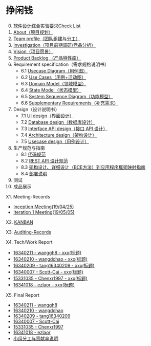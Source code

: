 # 挣闲钱


0. [软件设计综合实验要求Check List](project/check_list.md)
1. [About（项目规划）](project/about.md)
2. [Team profile（团队组建与分工）](project/team_profile.md)
3. [Investigation（项目前期调研/竞品分析）](project/investigation.md)
4. [Vision（项目愿景）](project/vision.md)
5. [Product Backlog （产品特性库）](project/product_baccklog.md)
6. Requirement specification（需求规格说明书）
    - 6.1 [Usecase Diagram（用例图）](Requirement/Usecase_Diagram.md)
    - 6.2 [Use Cases（用例+活动图）](Requirement/Use_Cases.md)
    - 6.3 [Domain Model（领域模型）](Requirement/Domain_Model.md)
    - 6.4 [State Model（状态模型）](Requirement/State_Model.md)
    - 6.5 [System Sequence Diagram（功能模型）](Requirement/System_Sequence_Diagram.md)
    - 6.6 [Supplementary Requirements（补充需求）](Requirement/Supplementary_Requirements.md)
7. Design（设计说明书）
    - 7.1 [UI design（界面设计）](design/UI.md)
    - 7.2 [Database design（数据库设计）](design/Database.md)
    - 7.3 [Interface API design（接口 API 设计）](design/API.md)
    - 7.4 [Architecture design（架构设计）](design/Architecture.md)
    - 7.5 [Usecase design（用例设计）](design/Usecase.md)
8. 生产规范与指南
    - 8.1 [代码规范](specification/code_style.md)
    - 8.2 [REST API 设计规范](specification/API_specification.md)
    - 8.3 [架构设计、详细设计（BCE方法）到应用程序框架映射指南](specification/BCE.md)
    - 8.4 [部署说明](specification/deploy.md)
9. 测试
10. 成品展示



X1. Meeting-Records  
  - [Inception Meeting(19/04/25)](project/meeting0.md)
  - [Iteration 1 Meeting(19/05/05)](project/meeting1.md)

X2. [KANBAN](https://github.com/orgs/sysu-change/projects)  

X3. [Auditing-Records](record_documents/auditing_records.md)

X4. Tech/Work Report  
  -  [16340211 - wanggh8 - xxx(标题)](record_documents/16340211_tech1.md)
  - [16340210 - wangdchao - xxx(标题)](record_documents/16340210_tech1.md)
  - [16340209 - tang16340209 - xxx(标题)](record_documents/16340209_tech1.md)
  - [16340007 - Scott-Cai - xxx(标题)](record_documents/16340007_tech1.md)
  - [15331035 - Chenxr1997 - xxx(标题)](record_documents/15331035_tech1.md)
  - [16341018 - ezlaor - xxx(标题)](record_documents/16341018_tech1.md)

X5. Final Report  
  - [16340211 - wanggh8](record_documents/16340211.md)
  - [16340210 - wangdchao](record_documents/16340210.md)
  - [16340209 - tang16340209](record_documents/16340209.md)
  - [16340007 - Scott-Cai](record_documents/16340007.md)
  - [15331035 - Chenxr1997](record_documents/15331035.md)
  - [16341018 - ezlaor](record_documents/16341018.md)
  - [小组分工与贡献率说明](record_documents/contribution.md)
